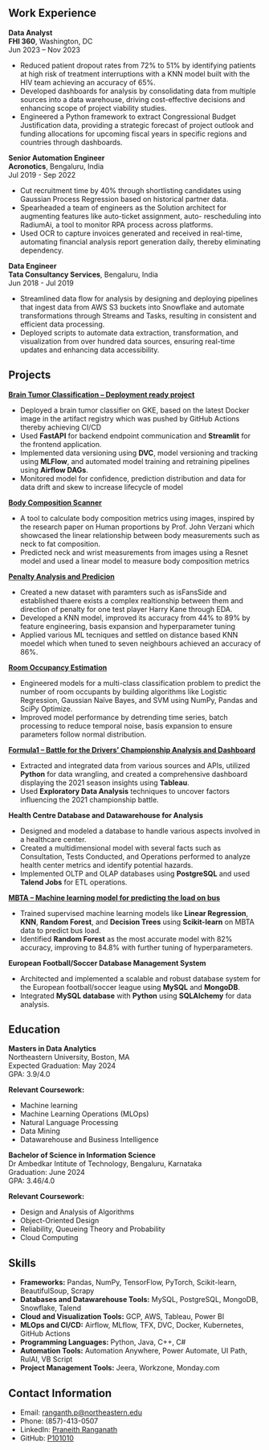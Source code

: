 
## Work Experience
**Data Analyst**  
**FHI 360**, Washington, DC  
Jun 2023 – Nov 2023  
- Reduced patient dropout rates from 72% to 51% by identifying patients at high risk of treatment interruptions with a KNN
model built with the HIV team achieving an accuracy of 65%.
- Developed dashboards for analysis by consolidating data from multiple sources into a data warehouse, driving cost-effective decisions and enhancing scope of project viability studies.
- Engineered a Python framework to extract Congressional Budget Justification data, providing a strategic forecast of project outlook and funding allocations for upcoming fiscal years in specific regions and countries through dashboards.

**Senior Automation Engineer**  
**Acronotics**, Bengaluru, India  
Jul 2019 - Sep 2022  
- Cut recruitment time by 40% through shortlisting candidates using Gaussian Process Regression based on historical partner data.
- Spearheaded a team of engineers as the Solution architect for augmenting features like auto-ticket assignment, auto- rescheduling into RadiumAi, a tool to monitor RPA process across platforms.
- Used OCR to capture invoices generated and received in real-time, automating financial analysis report generation daily, thereby eliminating dependency.

**Data Engineer**  
**Tata Consultancy Services**, Bengaluru, India  
Jun 2018 - Jul 2019  
- Streamlined data flow for analysis by designing and deploying pipelines that ingest data from AWS S3 buckets into Snowflake and automate transformations through Streams and Tasks, resulting in consistent and efficient data processing.
- Deployed scripts to automate data extraction, transformation, and visualization from over hundred data sources, ensuring real-time updates and enhancing data accessibility.

## Projects
**[Brain Tumor Classification – Deployment ready project](https://github.com/P101010/Brain-Tumor-Classification)**  

- Deployed a brain tumor classifier on GKE, based on the latest Docker image in the artifact registry which was pushed by GitHub Actions thereby achieving CI/CD
- Used **FastAPI** for backend endpoint communication and **Streamlit** for the frontend application.
- Implemented data versioning using **DVC**, model versioning and tracking using **MLFlow**, and automated model training and retraining pipelines using **Airflow DAGs**.
- Monitored model for confidence, prediction distribution and data for data drift and skew to increase lifecycle of model

**[Body Composition Scanner](https://github.com/P101010/Body-Composition-Scanner)**  
 
- A tool to calculate body composition metrics using images, inspired by the research paper on Human proportions by Prof. John Verzani which showcased the linear relationship between body measurements such as neck to fat composition.
- Predicted neck and wrist measurements from images using a Resnet model and used a linear model to measure body composition metrics

**[Penalty Analysis and Predicion](https://medium.com/@praneithranganath10/beyond-the-kick-a-data-driven-decomposition-of-penalties-b42bfc811b03)**  
 
- Created a new dataset with paramters such as isFansSide and established thaere exists a complex realtionship between them and direction of penalty for one test player Harry Kane through EDA.
- Developed a KNN model, improved its accuracy from 44% to 89% by feature engineering, basis expansion and hyperparameter tuning
- Applied various ML tecniques and settled on distance based KNN moedel which when tuned to seven neighbours achieved an accuracy of 86%. 

**[Room Occupancy Estimation](https://github.com/P101010/Room_Occupancy_Prediction)**  

- Engineered models for a multi-class classification problem to predict the number of room occupants by building algorithms like Logistic Regression, Gaussian Naïve Bayes, and SVM using NumPy, Pandas and SciPy Optimize.
- Improved model performance by detrending time series, batch processing to reduce temporal noise, basis expansion to ensure parameters follow normal distribution.

**[Formula1 – Battle for the Drivers’ Championship Analysis and Dashboard](https://github.com/P101010/Formula-1-Drivers-Championship-Dashboard-and-Analysis)**  
 
- Extracted and integrated data from various sources and APIs, utilized **Python** for data wrangling, and created a comprehensive dashboard displaying the 2021 season insights using **Tableau**.
- Used **Exploratory Data Analysis** techniques to uncover factors influencing the 2021 championship battle.

**Health Centre Database and Datawarehouse for Analysis**  

- Designed and modeled a database to handle various aspects involved in a healthcare center.
- Created a multidimensional model with several facts such as Consultation, Tests Conducted, and Operations performed to analyze health center metrics and identify potential hazards.
- Implemented OLTP and OLAP databases using **PostgreSQL** and used **Talend Jobs** for ETL operations.

**[MBTA – Machine learning model for predicting the load on bus](https://github.com/P101010/Predicting-the-load-on-a-bus)**  
 
- Trained supervised machine learning models like **Linear Regression**, **KNN**, **Random Forest**, and **Decision Trees** using **Scikit-learn** on MBTA data to predict bus load.
- Identified **Random Forest** as the most accurate model with 82% accuracy, improving to 84.8% with further tuning of hyperparameters.

**European Football/Soccer Database Management System**  

- Architected and implemented a scalable and robust database system for the European football/soccer league using **MySQL** and **MongoDB**.
- Integrated **MySQL database** with **Python** using **SQLAlchemy** for data analysis.

## Education

**Masters in Data Analytics**  
Northeastern University, Boston, MA  
Expected Graduation: May 2024  
GPA: 3.9/4.0

**Relevant Coursework:**
- Machine learning
- Machine Learning Operations (MLOps)
- Natural Language Processing
- Data Mining
- Datawarehouse and Business Intelligence

**Bachelor of Science in Information Science**  
Dr Ambedkar Intitute of Technology, Bengaluru, Karnataka  
Graduation: June 2024  
GPA: 3.46/4.0

**Relevant Coursework:**
- Design and Analysis of Algorithms
- Object-Oriented Design
- Reliability, Queueing Theory and Probability
- Cloud Computing

## Skills
- **Frameworks:** Pandas, NumPy, TensorFlow, PyTorch, Scikit-learn, BeautifulSoup, Scrapy
- **Databases and Datawarehouse Tools:** MySQL, PostgreSQL, MongoDB, Snowflake, Talend
- **Cloud and Visualization Tools:** GCP, AWS, Tableau, Power BI
- **MLOps and CI/CD:** Airflow, MLflow, TFX, DVC, Docker, Kubernetes, GitHub Actions
- **Programming Languages:** Python, Java, C++, C#
- **Automation Tools:** Automation Anywhere, Power Automate, UI Path, RulAI, VB Script
- **Project Management Tools:** Jeera, Workzone, Monday.com


## Contact Information
- Email: ranganth.p@northeastern.edu
- Phone: (857)-413-0507
- LinkedIn: [Praneith Ranganath](https://www.linkedin.com/in/praneithranganath10/)
- GitHub: [P101010](https://github.com/P101010)
